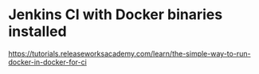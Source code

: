 # Jenkins CI with Docker binaries installed

https://tutorials.releaseworksacademy.com/learn/the-simple-way-to-run-docker-in-docker-for-ci
